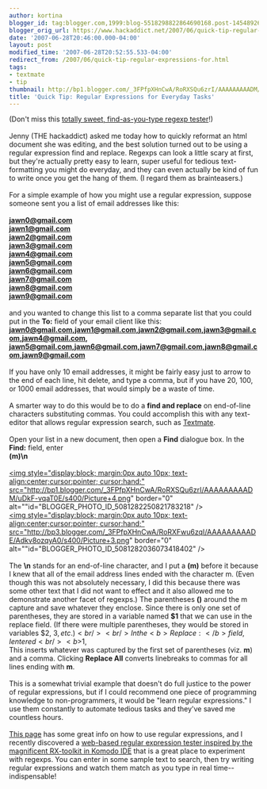 ```yaml
---
author: kortina
blogger_id: tag:blogger.com,1999:blog-5518298822864690168.post-1454892619477690610
blogger_orig_url: https://www.hackaddict.net/2007/06/quick-tip-regular-expressions-for.html
date: '2007-06-28T20:46:00.000-04:00'
layout: post
modified_time: '2007-06-28T20:52:55.533-04:00'
redirect_from: /2007/06/quick-tip-regular-expressions-for.html
tags:
- textmate
- tip
thumbnail: http://bp1.blogger.com/_3FPfpXHnCwA/RoRXSQu6zrI/AAAAAAAAADM/uDkF-vqaT0E/s72-c/Picture+4.png
title: 'Quick Tip: Regular Expressions for Everyday Tasks'
---
```


(Don't miss this <a href="http://www.cuneytyilmaz.com/prog/jrx/" title="JRX: real-time JavaScript RegExp evaluator - cuneytyilmaz.com">totally sweet, find-as-you-type regexp tester</a>!)<br /><br />Jenny (THE hackaddict) asked me today how to quickly reformat an html document she was editing, and the best solution turned out to be using a regular expression find and replace.  Regexps can look a little scary at first, but they're actually pretty easy to learn, super useful for tedious text-formatting you might do everyday, and they can even actually be kind of fun to write once you get the hang of them.  (I regard them as brainteasers.)<br /><br />For a simple example of how you might use a regular expression, suppose someone sent you a list of email addresses like this:<br /><b><br />jawn0@gmail.com<br />jawn1@gmail.com<br />jawn2@gmail.com<br />jawn3@gmail.com<br />jawn4@gmail.com<br />jawn5@gmail.com<br />jawn6@gmail.com<br />jawn7@gmail.com<br />jawn8@gmail.com<br />jawn9@gmail.com<br /></b><br />and you wanted to change this list to a comma separate list that you could put in the <b>To:</b> field of your email client like this:<br /><b>jawn0@gmail.com,jawn1@gmail.com,jawn2@gmail.com,jawn3@gmail.com,jawn4@gmail.com, jawn5@gmail.com,jawn6@gmail.com,jawn7@gmail.com,jawn8@gmail.com,jawn9@gmail.com</b><br /><br />If you have only 10 email addresses, it might be fairly easy just to arrow to the end of each line, hit delete, and type a comma, but if you have 20, 100, or 1000 email addresses, that would simply be a waste of time.<br /><br />A smarter way to do this would be to do a <b>find and replace</b> on end-of-line characters substituting commas.  You could accomplish this with any text-editor that allows regular expression search, such as <a href="http://macromates.com/" title="TextMate — The Missing Editor for Mac OS X">Textmate</a>.  <br /><br />Open your list in a new document, then open a <b>Find</b> dialogue box.  In the <b>Find:</b> field, enter <br /><b>(m)\n</b><br /><br /><a onblur="try {parent.deselectBloggerImageGracefully();} catch(e) {}" href="http://bp1.blogger.com/_3FPfpXHnCwA/RoRXSQu6zrI/AAAAAAAAADM/uDkF-vqaT0E/s1600-h/Picture+4.png"><img style="display:block; margin:0px auto 10px; text-align:center;cursor:pointer; cursor:hand;" src="http://bp1.blogger.com/_3FPfpXHnCwA/RoRXSQu6zrI/AAAAAAAAADM/uDkF-vqaT0E/s400/Picture+4.png" border="0" alt=""id="BLOGGER_PHOTO_ID_5081282250821783218" /></a><br /><a onblur="try {parent.deselectBloggerImageGracefully();} catch(e) {}" href="http://bp3.blogger.com/_3FPfpXHnCwA/RoRXFwu6zqI/AAAAAAAAADE/Adkv8ozqyA0/s1600-h/Picture+3.png"><img style="display:block; margin:0px auto 10px; text-align:center;cursor:pointer; cursor:hand;" src="http://bp3.blogger.com/_3FPfpXHnCwA/RoRXFwu6zqI/AAAAAAAAADE/Adkv8ozqyA0/s400/Picture+3.png" border="0" alt=""id="BLOGGER_PHOTO_ID_5081282036073418402" /></a><br /><br />The <b>\n</b> stands for an end-of-line character, and I put a <b>(m)</b> before it because I knew that all of the email address lines ended with the character m.  (Even though this was not absolutely necessary, I did this because there was some other text that I did not want to effect and it also allowed me to demonstrate another facet of regexps.)  The parentheses <b>()</b> around the m capture and save whatever they enclose.  Since there is only one set of parentheses, they are stored in a variable named <b>$1</b> that we can use in the replace field.  (If there were multiple parentheses, they would be stored in variables $2, $3, etc.)<br /><br />In the <b>Replace:</b> field, I entered <br /><b>$1,</b><br />This inserts whatever was captured by the first set of parentheses (viz. <b>m</b>) and a comma.  Clicking <b>Replace All</b> converts linebreaks to commas for all lines ending with <b>m</b>.<br /><br />This is a somewhat trivial example that doesn't do full justice to the power of regular expressions, but if I could recommend one piece of programming knowledge to non-programmers, it would be "learn regular expressions."  I use them constantly to automate tedious tasks and they've saved me countless hours.<br /><br /><a href="http://www.regular-expressions.info/javascriptexample.html" title="JavaScript RegExp Example: Regular Expression Tester">This page</a> has some great info on how to use regular expressions, and I recently discovered a <a href="http://www.cuneytyilmaz.com/prog/jrx/" title="JRX: real-time JavaScript RegExp evaluator - cuneytyilmaz.com">web-based regular expression tester inspired by the magnificent RX-toolkit in Komodo IDE</a> that is a great place to experiment with regexps.  You can enter in some sample text to search, then try writing regular expressions and watch them match as you type in real time--indispensable!